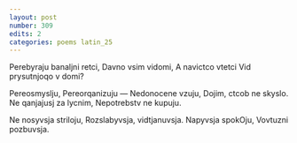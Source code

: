 ```yaml
---
layout: post
number: 309
edits: 2
categories: poems latin_25
---
```


Perebyraju banaljni retci,
Davno vsim vidomi,
A navictco vtetci 
Vid prysutnjoqo v domi?

Pereosmyslju, 
Pereorqanizuju — 
Nedonocene vzuju,
Dojim, ctcob ne skyslo.
Ne qanjajusj za lycnim, 
Nepotrebstv ne kupuju.

Ne nosyvsja striloju,
Rozslabyvsja, vidtjanuvsja.
Napyvsja spokOju,
Vovtuzni pozbuvsja.
